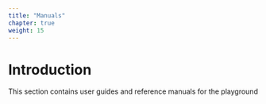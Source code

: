 ```yaml
---
title: "Manuals"
chapter: true
weight: 15
---
```


# Introduction

This section contains user guides and reference manuals for the playground
